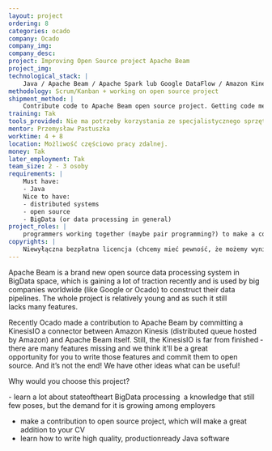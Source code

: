 ```yaml
---
layout: project
ordering: 8
categories: ocado
company: Ocado
company_img:
company_desc:
project: Improving Open Source project Apache Beam
project_img:
technological_stack: |
    Java / Apache Beam / Apache Spark lub Google DataFlow / Amazon Kinesis
methodology: Scrum/Kanban + working on open source project
shipment_method: |
    Contribute code to Apache Beam open source project. Getting code merged by community will be a huge success.
training: Tak
tools_provided: Nie ma potrzeby korzystania ze specjalistycznego sprzętu
mentor: Przemysław Pastuszka
worktime: 4 + 8
location: Możliwość częściowo pracy zdalnej.
money: Tak
later_employment: Tak
team_size: 2­ - 3 osoby
requirements: |
    Must have:
    - Java
    Nice to have:
    - distributed systems
    - open source
    - BigData (or data processing in general)
project_roles: |
    programmers working together (maybe pair programming?) to make a contribution to Apache Beam
copyrights: |
    Niewyłączna bezpłatna licencja (chcemy mieć pewność, że możemy wyniki pracy wykorzystać w naszych projektach)
---
```

Apache Beam is a brand new open source data processing system in BigData space, which is gaining a lot of traction recently and is used by big companies worldwide (like Google or Ocado) to construct their data pipelines. The whole project is relatively young and as such it still lacks many features.

Recently Ocado made a contribution to Apache Beam by committing a KinesisIO ­a connector between Amazon Kinesis (distributed queue hosted by Amazon) and Apache Beam itself. Still, the KinesisIO is far from finished ­ there are many features missing and we think it'll be a great opportunity for you to write those features and commit them to open source. And it’s not the end! We have other ideas what can be useful!

Why would you choose this project?

- learn a lot about state­of­the­art BigData processing ­ a knowledge that still few poses, but the demand for it is growing among employers
- make a contribution to open source project, which will make a great addition to your CV
- learn how to write high quality, production­ready Java software
